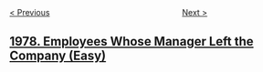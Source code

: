 <!--|This file generated by command(leetcode description); DO NOT EDIT.    |-->
<!--+----------------------------------------------------------------------+-->
<!--|@author    awesee <openset.wang@gmail.com>                           |-->
<!--|@link      https://github.com/awesee                                 |-->
<!--|@home      https://github.com/awesee/leetcode                        |-->
<!--+----------------------------------------------------------------------+-->

[< Previous](../number-of-ways-to-separate-numbers "Number of Ways to Separate Numbers")
　　　　　　　　　　　　　　　　
[Next >](../find-greatest-common-divisor-of-array "Find Greatest Common Divisor of Array")

## [1978. Employees Whose Manager Left the Company (Easy)](https://leetcode.com/problems/employees-whose-manager-left-the-company "上级经理已离职的公司员工")


